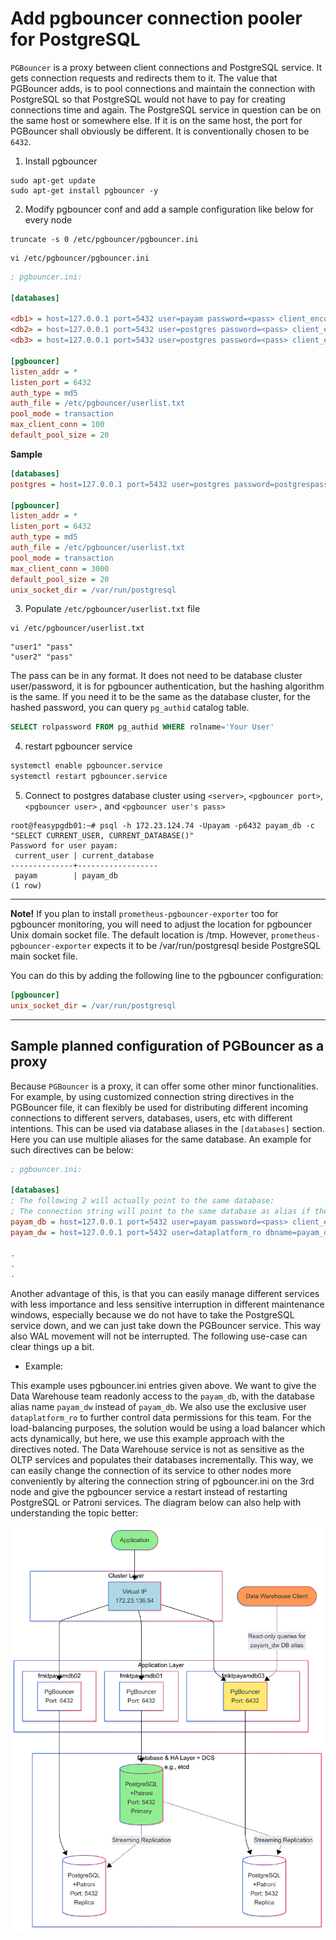 
# Add pgbouncer connection pooler for PostgreSQL

`PGBouncer` is a proxy between client connections and PostgreSQL service. It gets connection requests and
 redirects them to it. The value that PGBouncer adds, is to pool connections and maintain the connection
 with PostgreSQL so that PostgreSQL would not have to pay for creating connections time and again. The 
 PostgreSQL service in question can be on the same host or somewhere else. If it is on the same host,
 the port for PGBouncer shall obviously be different. It is conventionally chosen to be `6432`. 

1. Install pgbouncer

```shell
sudo apt-get update
sudo apt-get install pgbouncer -y
```

2. Modify pgbouncer conf and add a sample configuration like below
 for every node
 
```shell
truncate -s 0 /etc/pgbouncer/pgbouncer.ini 
```
```shell
vi /etc/pgbouncer/pgbouncer.ini 
```

```ini
; pgbouncer.ini:

[databases]

<db1> = host=127.0.0.1 port=5432 user=payam password=<pass> client_encoding=UNICODE datestyle=ISO
<db2> = host=127.0.0.1 port=5432 user=postgres password=<pass> client_encoding=UNICODE datestyle=ISO
<db3> = host=127.0.0.1 port=5432 user=postgres password=<pass> client_encoding=UNICODE datestyle=ISO

[pgbouncer]
listen_addr = *
listen_port = 6432
auth_type = md5
auth_file = /etc/pgbouncer/userlist.txt
pool_mode = transaction
max_client_conn = 100
default_pool_size = 20

```

**Sample**

```ini
[databases]
postgres = host=127.0.0.1 port=5432 user=postgres password=postgrespass client_encoding=UNICODE datestyle=ISO

[pgbouncer]
listen_addr = *
listen_port = 6432
auth_type = md5
auth_file = /etc/pgbouncer/userlist.txt
pool_mode = transaction
max_client_conn = 3000
default_pool_size = 20
unix_socket_dir = /var/run/postgresql
```


3. Populate `/etc/pgbouncer/userlist.txt` file

```shell
vi /etc/pgbouncer/userlist.txt
```
```text
"user1" "pass"
"user2" "pass"
```

The pass can be in any format. It does not need to be database cluster user/password, it is
 for pgbouncer authentication, but the hashing algorithm is the same. If you need it to be
 the same as the database cluster, for the hashed password, you can query `pg_authid` catalog
 table.

```sql
SELECT rolpassword FROM pg_authid WHERE rolname='Your User'
```
 
4. restart pgbouncer service

```bash
systemctl enable pgbouncer.service
systemctl restart pgbouncer.service
```

5. Connect to postgres database cluster using `<server>`, `<pgbouncer port>`, `<pgbouncer user>`
 , and `<pgbouncer user's pass>`

```shell
root@feasypgdb01:~# psql -h 172.23.124.74 -Upayam -p6432 payam_db -c "SELECT CURRENT_USER, CURRENT_DATABASE()"
Password for user payam:
 current_user | current_database
--------------+------------------
 payam        | payam_db
(1 row)

``` 

---
 
**Note!**
If you plan to install `prometheus-pgbouncer-exporter` too for pgbouncer monitoring, you will need to adjust the
 location for pgbouncer Unix domain socket file. The default location is /tmp. However, `prometheus-pgbouncer-exporter`
 expects it to be /var/run/postgresql beside PostgreSQL main socket file.
 
You can do this by adding the following line to the pgbouncer configuration:

```ini
[pgbouncer]
unix_socket_dir = /var/run/postgresql
```


---

## Sample planned configuration of PGBouncer as a proxy

Because `PGBouncer` is a proxy, it can offer some other minor functionalities. For example, by using customized connection
 string directives in the PGBouncer file, it can flexibly be used for distributing different incoming connections to
 different servers, databases, users, etc with different intentions. This can be used via database aliases in the `[databases]` section. Here you can
 use multiple aliases for the same database. An example for such directives can be below:

```ini
; pgbouncer.ini:

[databases]
; The following 2 will actually point to the same database:
; The connection string will point to the same database as alias if the database is not mentioned in the connection string
payam_db = host=127.0.0.1 port=5432 user=payam password=<pass> client_encoding=UNICODE datestyle=ISO
payam_dw = host=127.0.0.1 port=5432 user=dataplatform_ro dbname=payam_db password=<pass> application_name=readonly_client options='-c default_transaction_read_only=on' client_encoding=UNICODE datestyle=ISO

.
.
.

```
 
Another advantage of this, is that you can easily manage different services with less importance and less sensitive interruption
 in different maintenance windows, especially because we do not have to take the PostgreSQL service down, and we can just take
 down the PGBouncer service. This way also WAL movement will not be interrupted. The following use-case can clear things up a bit.

* Example:

This example uses pgbouncer.ini entries given above. We want to give the Data Warehouse team readonly access to the `payam_db`, with the database
 alias name `payam_dw` instead of `payam_db`. We also use the exclusive user `dataplatform_ro` to further control data permissions for this team.
 For the load-balancing purposes, the solution would be using a load balancer which acts dynamically,
 but here, we use this example approach with the directives noted. The Data Warehouse service is not as sensitive as
 the OLTP services and populates their databases incrementally. This way, we can easily change the connection of its service to other nodes 
 more conveniently by altering the connection string of pgbouncer.ini on the 3rd node and give the pgbouncer service a restart instead of
 restarting PostgreSQL or Patroni services. The diagram below can also help with understanding the topic better:
 
 ![Cluster schema](./image/pgbouncer_dw.png)

 
